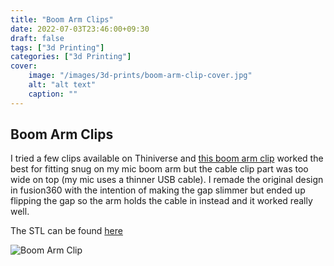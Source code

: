 ```yaml
---
title: "Boom Arm Clips"
date: 2022-07-03T23:46:00+09:30
draft: false
tags: ["3d Printing"]
categories: ["3d Printing"]
cover:
    image: "/images/3d-prints/boom-arm-clip-cover.jpg"
    alt: "alt text"
    caption: ""
---
```


## Boom Arm Clips
I tried a few clips available on Thiniverse and [this boom arm clip](https://www.thingiverse.com/thing:5029672) worked the best for fitting snug on my mic boom arm but the cable clip part was too wide on top (my mic uses a thinner USB cable). I remade the original design in fusion360 with the intention of making the gap slimmer but ended up flipping the gap so the arm holds the cable in instead and it worked really well.

The STL can be found [here](https://www.thingiverse.com/thing:5275446) 

![Boom Arm Clip](/images/3d-prints/boom-arm-clip-1.jpg)

